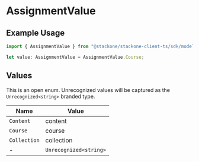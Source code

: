 # AssignmentValue

## Example Usage

```typescript
import { AssignmentValue } from "@stackone/stackone-client-ts/sdk/models/shared";

let value: AssignmentValue = AssignmentValue.Course;
```

## Values

This is an open enum. Unrecognized values will be captured as the `Unrecognized<string>` branded type.

| Name                   | Value                  |
| ---------------------- | ---------------------- |
| `Content`              | content                |
| `Course`               | course                 |
| `Collection`           | collection             |
| -                      | `Unrecognized<string>` |